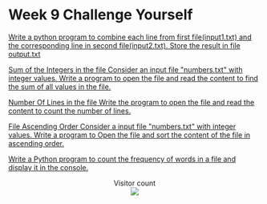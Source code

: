 # Week 9 Challenge Yourself

[Write a python program to combine each line from first file(input1.txt) and the corresponding line in second file(input2.txt). Store the result in file output.txt](https://github.com/atharva-narkhede/Python/blob/main/Week%209/Challenge%20Yourself/combine_lines.py)

[Sum of the Integers in the file Consider an input file "numbers.txt" with integer values. Write a program to open the file and read the content to find the sum of all values in the file.](https://github.com/atharva-narkhede/Python/blob/main/Week%209/Challenge%20Yourself/sum_of_integers.py)

[Number Of Lines in the file Write the program to open the file and read the content to count the number of lines.](https://github.com/atharva-narkhede/Python/blob/main/Week%209/Challenge%20Yourself/number_of_lines.py)

[File Ascending Order Consider a input file "numbers.txt" with integer values. Write a program to Open the file and sort the content of the file in ascending order.](https://github.com/atharva-narkhede/Python/blob/main/Week%209/Challenge%20Yourself/file_ascending_order.py)

[Write a Python program to count the frequency of words in a file and display it in the console.](https://github.com/atharva-narkhede/Python/blob/main/Week%209/Challenge%20Yourself/count_the_frequency.py)


<p align="center"> 
  Visitor count<br>
  <img src="https://profile-counter.glitch.me/atharva-narkhede-pythonw9cy/count.svg" />
</p>
